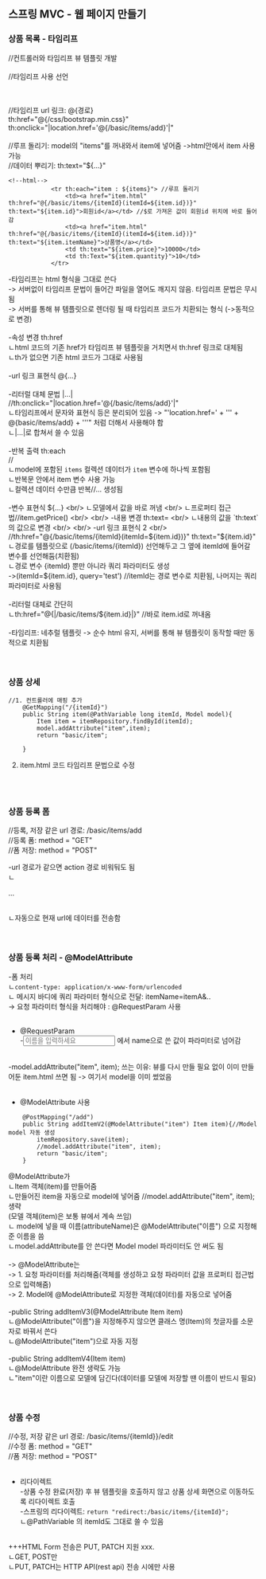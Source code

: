 ## 스프링 MVC - 웹 페이지 만들기

### 상품 목록 - 타임리프
//컨트롤러와 타임리프 뷰 템플릿 개발 <br/>
 <br/>
//타임리프 사용 선언 <br/>
<html xmlns:th="http://www.thymeleaf.ort"> <br/>
 <br/>
//타임리프 url 링크: @{경로} <br/>
th:href="@{/css/bootstrap.min.css}" <br/>
th:onclick="|location.href='@{/basic/items/add}'|" <br/>
 <br/>
//루프 돌리기: model의 "items"를 꺼내와서 item에 넣어줌 ->html안에서 item 사용 가능 <br/>
//데이터 뿌리기: th:text="${...}" <br/>
  
```
<!--html-->
            <tr th:each="item : ${items}"> //루프 돌리기
                <td><a href="item.html" th:href="@{/basic/items/{itemId}(itemId=${item.id})}" th:text="${item.id}">회원id</a></td> //$로 가져온 값이 회원id 위치에 바로 들어감
                <td><a href="item.html" th:href="@{/basic/items/{itemId}(itemId=${item.id})}" th:text="${item.itemName}">상품명</a></td>
                <td th:text="${item.price}">10000</td>
                <td th:Text="${item.quantity}">10</td>
            </tr>
```

-타임리프는 html 형식을 그대로 쓴다  <br/>
-> 서버없이 타임리프 문법이 들어간 파일을 열어도 깨지지 않음. 타임리프 문법은 무시됨 <br/>
-> 서버를 통해 뷰 템플릿으로 렌더링 될 때 타임리프 코드가 치환되는 형식 (->동적으로 변경) <br/>
 <br/>
-속성 변경 th:href <br/>
ㄴhtml 코드의 기존 href가 타임리프 뷰 템플릿을 거치면서 th:href 링크로 대체됨 <br/>
ㄴth가 없으면 기존 html 코드가 그대로 사용됨 <br/>
 <br/>
-url 링크 표현식 @{...} <br/>
 <br/>
-리터럴 대체 문법 |...| <br/>
//th:onclick="|location.href='@{/basic/items/add}'|" <br/>
ㄴ타임리프에서 문자와 표현식 등은 분리되어 있음 -> "'location.href=' + '\'' + @{basic/items/add} + '\''" 처럼 더해서 사용해야 함 <br/>
ㄴ|...|로 합쳐서 쓸 수 있음 <br/>
 <br/>
-반복 출력 th:each <br/>
//    <tr th:each="item : ${items}"> <br/>
ㄴmodel에 포함된 `items` 컬렉션 데이터가 `item` 변수에 하나씩 포함됨 <br/>
ㄴ반복문 안에서 item 변수 사용 가능 <br/>
ㄴ컬렉션 데이터 수만큼 반복//<tr>...</tr> 생성됨 <br/>
 <br/>
-변수 표현식 ${...} <br/>
ㄴ모델에서 값을 바로 꺼냄 <br/>
ㄴ프로퍼티 접근법//item.getPrice() <br/>
 <br/>
-내용 변경 th:text= <br/>
ㄴ내용의 값을 `th:text`의 값으로 변경 <br/>
 <br/>
-url 링크 표현식 2 <br/>
//th:href="@{/basic/items/{itemId}(itemId=${item.id})}" th:text="${item.id}" <br/>
ㄴ경로를 템플릿으로 (/basic/items/{itemId}) 선언해두고 그 옆에 itemId에 들어갈 변수를 선언해둠(치환됨) <br/>
ㄴ경로 변수 {itemId} 뿐만 아니라 쿼리 파라미터도 생성 <br/>
->(itemId=${item.id}, query='test') //itemId는 경로 변수로 치환됨, 나머지는 쿼리 파라미터로 사용됨 <br/>
 <br/>
-리터럴 대체로 간단히 <br/>
ㄴth:href="@{|/basic/items/${item.id}|}" //바로 item.id로 꺼내옴 <br/>
 <br/>
-타임리프: 네추럴 템플릿 -> 순수 html 유지, 서버를 통해 뷰 템플릿이 동작할 때만 동적으로 치환됨 <br/>
 <br/>
 <br/>
  
### 상품 상세

```
//1. 컨트롤러에 매핑 추가
    @GetMapping("/{itemId}")
    public String item(@PathVariable long itemId, Model model){
        Item item = itemRepository.findById(itemId);
        model.addAttribute("item",item);
        return "basic/item";

    }
```
2. item.html 코드 타임리프 문법으로 수정 <br/>
 <br/>
   <br/>
  
### 상품 등록 폼

//등록, 저장 같은 url 경로: /basic/items/add <br/>
//등록 폼: method = "GET" <br/>
//폼 저장: method = "POST" <br/>

-url 경로가 같으면 action 경로 비워둬도 됨 <br/>
ㄴ<form action="item.html" th:action method="post">...</form> <br/>
ㄴ자동으로 현재 url에 데이터를 전송함 <br/>
 <br/>
 <br/>
  
### 상품 등록 처리 - @ModelAttribute

-폼 처리 <br/>
ㄴ`content-type: application/x-www-form/urlencoded` <br/>
ㄴ 메시지 바디에 쿼리 파라미터 형식으로 전달: itemName=itemA&.. <br/>
-> 요청 파라미터 형식을 처리해야 : @RequestParam 사용 <br/>
 <br/>
- @RequestParam <br/>
-<input type="text" id="itemName" name="itemName" class="form-control" placeholder="이름을 입력하세요"> 에서 name으로 쓴 값이 파라미터로 넘어감 <br/>
 <br/>
-model.addAttribute("item", item); 쓰는 이유: 뷰를 다시 만들 필요 없이 이미 만들어둔 item.html 쓰면 됨 -> 여기서 model을 이미 썼었음 <br/>
 <br/>
  
- @ModelAttribute 사용 <br/>
  
```
    @PostMapping("/add")
    public String addItemV2(@ModelAttribute("item") Item item){//Model model 자동 생성
        itemRepository.save(item);
        //model.addAttribute("item", item);
        return "basic/item";
    }
```
@ModelAttribute가  <br/>
ㄴItem 객체(item)를 만들어줌 <br/>
ㄴ만들어진 item을 자동으로 model에 넣어줌 //model.addAttribute("item", item); 생략 <br/>
(모델 객체(item)은 보통 뷰에서 계속 쓰임) <br/>
ㄴ model에 넣을 때 이름(attributeName)은 @ModelAttribute("이름") 으로 지정해준 이름을 씀 <br/>
ㄴmodel.addAttribute를 안 쓴다면 Model model 파라미터도 안 써도 됨 <br/>
 <br/>
-> @ModelAttribute는  <br/>
-> 1. 요청 파라미터를 처리해줌(객체를 생성하고 요청 파라미터 값을 프로퍼티 접근법으로 입력해줌) <br/>
-> 2. Model에 @ModelAttribute로 지정한 객체(데이터)를 자동으로 넣어줌 <br/>
 <br/>
-public String addItemV3(@ModelAttribute Item item) <br/>
ㄴ@ModelAttribute("이름")을 지정해주지 않으면 클래스 명(Item)의 첫글자를 소문자로 바꿔서 쓴다 <br/>
ㄴ@ModelAttribute("item")으로 자동 지정 <br/>
 <br/>
-public String addItemV4(Item item) <br/>
ㄴ@ModelAttribute 완전 생략도 가능 <br/>
ㄴ"item"이란 이름으로 모델에 담긴다(데이터를 모델에 저장할 땐 이름이 반드시 필요) <br/>
 <br/>
 <br/>
  
### 상품 수정

//수정, 저장 같은 url 경로: /basic/items/{itemId}}/edit <br/>
//수정 폼: method = "GET" <br/>
//폼 저장: method = "POST" <br/>
 <br/>
- 리다이렉트 <br/>
-상품 수정 완료(저장) 후 뷰 템플릿을 호출하지 않고 상품 상세 화면으로 이동하도록 리다이렉트 호출 <br/>
-스프링의 리다이렉트: `return "redirect:/basic/items/{itemId}";` <br/>
ㄴ@PathVariable 의 itemId도 그대로 쓸 수 있음 <br/>
 <br/>
+++HTML Form 전송은 PUT, PATCH 지원 xxx. <br/> 
ㄴGET, POST만 <br/>
ㄴPUT, PATCH는 HTTP API(rest api) 전송 시에만 사용 <br/>
   <br/>
   <br/>
  
  
